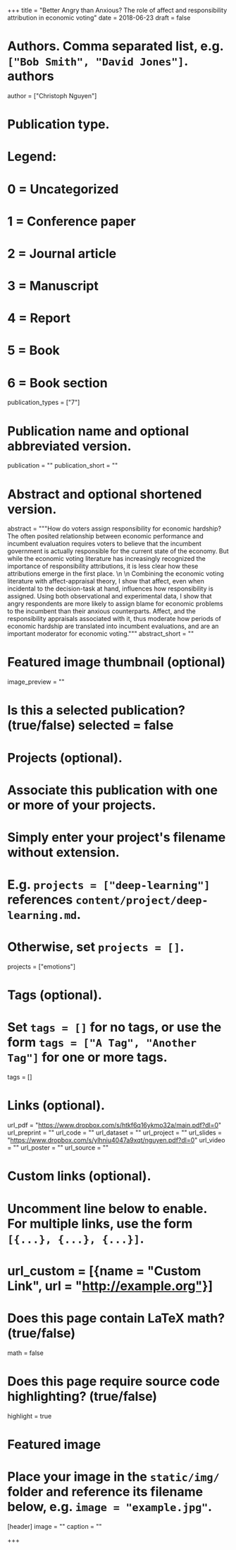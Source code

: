 +++
title = "Better Angry than Anxious? The role of affect and responsibility attribution in economic voting"
date = 2018-06-23
draft = false

# Authors. Comma separated list, e.g. `["Bob Smith", "David Jones"]`. authors 
author = ["Christoph Nguyen"] 

# Publication type.
# Legend:
# 0 = Uncategorized
# 1 = Conference paper
# 2 = Journal article
# 3 = Manuscript
# 4 = Report
# 5 = Book
# 6 = Book section
publication_types = ["7"]

# Publication name and optional abbreviated version.
publication = ""
publication_short = ""

# Abstract and optional shortened version. 
abstract = """How do voters assign responsibility for economic hardship? The often posited relationship between economic performance and incumbent evaluation requires voters to believe that the incumbent government is actually responsible for the current state of the economy. But while the economic voting literature has increasingly recognized the importance of responsibility attributions, it is less clear how these attributions emerge in the first place. \n \n Combining the economic voting literature with affect-appraisal theory, I show that affect, even when incidental to the decision-task at hand, influences how responsibility is assigned. Using both observational and experimental data, I show that angry respondents are more likely to assign blame for economic problems to the incumbent than their anxious counterparts. Affect, and the responsibility appraisals associated with it, thus moderate how periods of economic hardship are translated into incumbent evaluations, and are an important moderator for economic voting.""" 
abstract_short = "" 

# Featured image thumbnail (optional)
image_preview = ""

# Is this a selected publication? (true/false) selected = false 

# Projects (optional).
#   Associate this publication with one or more of your projects.
#   Simply enter your project's filename without extension.
#   E.g. `projects = ["deep-learning"]` references `content/project/deep-learning.md`.
#   Otherwise, set `projects = []`.
projects = ["emotions"]

# Tags (optional).
#   Set `tags = []` for no tags, or use the form `tags = ["A Tag", "Another Tag"]` for one or more tags.
tags = []

# Links (optional).
url_pdf = "https://www.dropbox.com/s/htkf6q16ykmo32a/main.pdf?dl=0"
url_preprint = ""
url_code = ""
url_dataset = ""
url_project = ""
url_slides = "https://www.dropbox.com/s/ylhniu4047a9xqt/nguyen.pdf?dl=0"
url_video = ""
url_poster = ""
url_source = ""

# Custom links (optional).
#   Uncomment line below to enable. For multiple links, use the form `[{...}, {...}, {...}]`.
# url_custom = [{name = "Custom Link", url = "http://example.org"}]

# Does this page contain LaTeX math? (true/false)
math = false

# Does this page require source code highlighting? (true/false)
highlight = true

# Featured image
# Place your image in the `static/img/` folder and reference its filename below, e.g. `image = "example.jpg"`.
[header]
image = ""
caption = ""

+++
